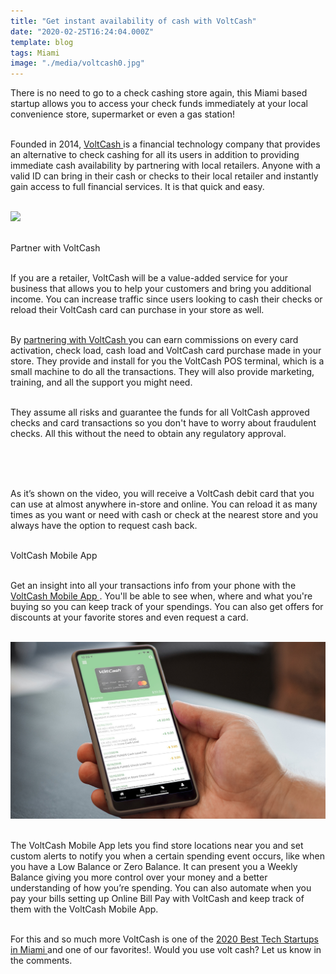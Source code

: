```yaml
---
title: "Get instant availability of cash with VoltCash"
date: "2020-02-25T16:24:04.000Z"
template: blog
tags: Miami
image: "./media/voltcash0.jpg"
---
```


There is no need to go to a check cashing store again, this Miami based startup allows you to access your check funds immediately at your local  convenience store, supermarket or even a gas station! <br> </br>

Founded in 2014, <a target="_blank" href="https://voltcash.com/"> VoltCash </a>  is a financial technology company that provides an alternative to check cashing for all its users in addition to providing immediate cash availability by partnering with local retailers. Anyone with a valid ID can bring in their cash or checks to their local retailer and instantly gain access to full financial services. It is that quick and easy. <br> </br>

<img src="./media/voltcash1.jpg"> <br> </br>

<title-3 align="centered"> Partner with VoltCash </title-3> <br> </br>

If you are a retailer, VoltCash will be a value-added service for your business that allows you to help your customers and bring you additional income. You can increase traffic since users looking to cash their checks or reload their VoltCash card can purchase  in your store as well. <br> </br>

By <a target="_blank" href="https://voltcash.com/retailer-benefits/"> partnering with VoltCash </a>
 you can earn commissions on every card activation, check load, cash load and VoltCash card purchase made in your store. They provide and install for you the VoltCash POS terminal, which is a small machine to do all the transactions. They will also provide marketing, training, and all the support you might need. <br> </br>

They assume all risks and guarantee the funds for all VoltCash approved checks and card transactions so you don't have to worry about fraudulent checks. All this without the need to obtain any regulatory approval. <br> </br>

<youtube-video id="MrKB5q9GGt4"></youtube-video> <br> </br>

As it’s shown on the video,  you will  receive a VoltCash debit card that you can use at almost anywhere in-store and online. You can reload it as many times as you want or need with cash or check at the nearest store and you always have the option to request cash back. <br> </br> 

<title-3 align="centered"> VoltCash Mobile App </title-3> <br> </br>

Get an insight into all your transactions info from your phone with the <a target="_blank" href="https://voltcash.com/features/mobile-app/"> VoltCash Mobile App </a>. You'll be able to see when, where and what you're buying so you can keep track of your spendings. You can also get offers for discounts at your favorite stores and even request a card. <br> </br>

<img src="./media/voltcash2.jpg"> <br> </br>

The VoltCash Mobile App lets you  find store locations near you and set custom alerts to notify you when a certain spending event occurs, like when you have a Low Balance or Zero Balance. It can present you a Weekly Balance giving you more control over your money and a better understanding of how you’re spending. You can also automate when you pay your bills setting up Online Bill Pay with VoltCash and keep track of them with the VoltCash Mobile App. <br> </br>


For this and so much more VoltCash is one of the  <a target="_blank" href="http://thetechtribune.com/10-best-tech-startups-in-miami/"> 2020 Best Tech Startups in Miami </a> and one of our favorites!. Would you use volt cash? Let us know in the comments. <br> </br>
